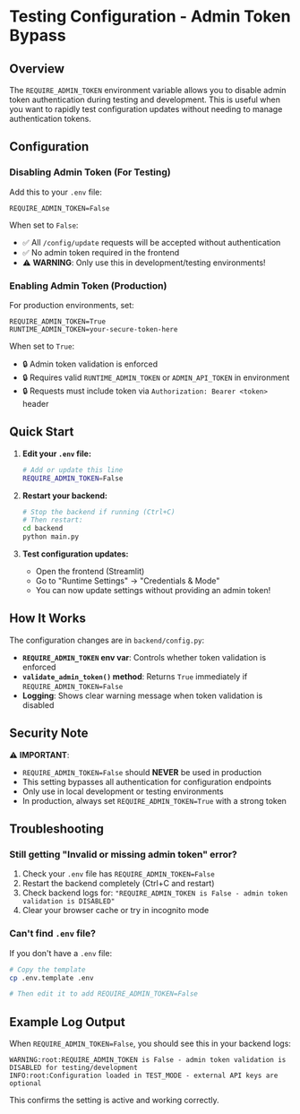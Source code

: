 # Testing Configuration - Admin Token Bypass

## Overview

The `REQUIRE_ADMIN_TOKEN` environment variable allows you to disable admin token authentication during testing and development. This is useful when you want to rapidly test configuration updates without needing to manage authentication tokens.

## Configuration

### Disabling Admin Token (For Testing)

Add this to your `.env` file:

```env
REQUIRE_ADMIN_TOKEN=False
```

When set to `False`:
- ✅ All `/config/update` requests will be accepted without authentication
- ✅ No admin token required in the frontend
- ⚠️ **WARNING**: Only use this in development/testing environments!

### Enabling Admin Token (Production)

For production environments, set:

```env
REQUIRE_ADMIN_TOKEN=True
RUNTIME_ADMIN_TOKEN=your-secure-token-here
```

When set to `True`:
- 🔒 Admin token validation is enforced
- 🔒 Requires valid `RUNTIME_ADMIN_TOKEN` or `ADMIN_API_TOKEN` in environment
- 🔒 Requests must include token via `Authorization: Bearer <token>` header

## Quick Start

1. **Edit your `.env` file:**
   ```bash
   # Add or update this line
   REQUIRE_ADMIN_TOKEN=False
   ```

2. **Restart your backend:**
   ```bash
   # Stop the backend if running (Ctrl+C)
   # Then restart:
   cd backend
   python main.py
   ```

3. **Test configuration updates:**
   - Open the frontend (Streamlit)
   - Go to "Runtime Settings" → "Credentials & Mode"
   - You can now update settings without providing an admin token!

## How It Works

The configuration changes are in `backend/config.py`:

- **`REQUIRE_ADMIN_TOKEN` env var**: Controls whether token validation is enforced
- **`validate_admin_token()` method**: Returns `True` immediately if `REQUIRE_ADMIN_TOKEN=False`
- **Logging**: Shows clear warning message when token validation is disabled

## Security Note

⚠️ **IMPORTANT**: 
- `REQUIRE_ADMIN_TOKEN=False` should **NEVER** be used in production
- This setting bypasses all authentication for configuration endpoints
- Only use in local development or testing environments
- In production, always set `REQUIRE_ADMIN_TOKEN=True` with a strong token

## Troubleshooting

### Still getting "Invalid or missing admin token" error?

1. Check your `.env` file has `REQUIRE_ADMIN_TOKEN=False`
2. Restart the backend completely (Ctrl+C and restart)
3. Check backend logs for: `"REQUIRE_ADMIN_TOKEN is False - admin token validation is DISABLED"`
4. Clear your browser cache or try in incognito mode

### Can't find `.env` file?

If you don't have a `.env` file:
```bash
# Copy the template
cp .env.template .env

# Then edit it to add REQUIRE_ADMIN_TOKEN=False
```

## Example Log Output

When `REQUIRE_ADMIN_TOKEN=False`, you should see this in your backend logs:

```
WARNING:root:REQUIRE_ADMIN_TOKEN is False - admin token validation is DISABLED for testing/development
INFO:root:Configuration loaded in TEST_MODE - external API keys are optional
```

This confirms the setting is active and working correctly.

